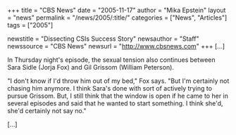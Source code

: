 +++
title = "CBS News"
date = "2005-11-17"
author = "Mika Epstein"
layout = "news"
permalink = "/news/2005/:title/"
categories = ["News", "Articles"]
tags = ["2005"]

newstitle = "Dissecting CSIs Success Story"
newsauthor = "Staff"
newssource = "CBS News"
newsurl = "http://www.cbsnews.com"
+++
[...]

In Thursday night's episode, the sexual tension also continues between Sara Sidle (Jorja Fox) and Gil Grissom (William Peterson). 

"I don't know if I'd throw him out of my bed," Fox says. "But I'm certainly not chasing him anymore. I think Sara's done with sort of actively trying to pursue Grissom. But, I still think that the window is open if he came to her in several episodes and said that he wanted to start something. I think she'd, she'd certainly not say no." 

[...]

